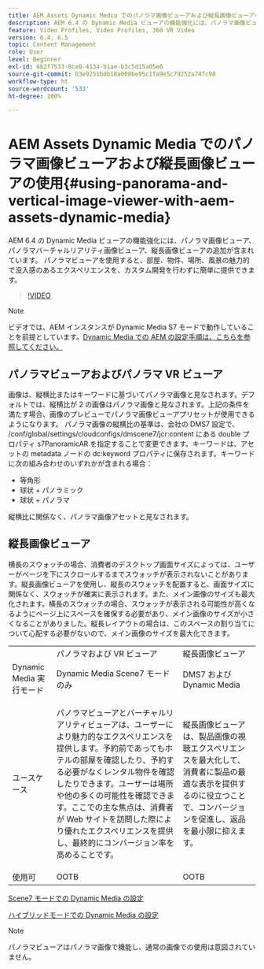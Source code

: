 ```yaml
---
title: AEM Assets Dynamic Media でのパノラマ画像ビューアおよび縦長画像ビューアの使用
description: AEM 6.4 の Dynamic Media ビューアの機能強化には、パノラマ画像ビューア、パノラマバーチャルリアリティ画像ビューア、縦長画像ビューアの追加が含まれています。 パノラマビューアを使用すると、部屋、物件、場所、風景の魅力的で没入感のあるエクスペリエンスを、カスタム開発を行わずに簡単に提供できます。
feature: Video Profiles, Video Profiles, 360 VR Video
version: 6.4, 6.5
topic: Content Management
role: User
level: Beginner
exl-id: 6b2f7533-8ce0-4134-b1ae-b3c5d15a05e6
source-git-commit: b3e9251bdb18a008be95c1fa9e5c79252a74fc98
workflow-type: ht
source-wordcount: '533'
ht-degree: 100%

---
```


# AEM Assets Dynamic Media でのパノラマ画像ビューアおよび縦長画像ビューアの使用{#using-panorama-and-vertical-image-viewer-with-aem-assets-dynamic-media}

AEM 6.4 の Dynamic Media ビューアの機能強化には、パノラマ画像ビューア、パノラマバーチャルリアリティ画像ビューア、縦長画像ビューアの追加が含まれています。 パノラマビューアを使用すると、部屋、物件、場所、風景の魅力的で没入感のあるエクスペリエンスを、カスタム開発を行わずに簡単に提供できます。

>[!VIDEO](https://video.tv.adobe.com/v/24156?quality=12&learn=on)

>[!NOTE]
>
>ビデオでは、AEM インスタンスが Dynamic Media S7 モードで動作していることを前提としています。[Dynamic Media での AEM の設定手順は、こちらを参照してください。](https://helpx.adobe.com/jp/experience-manager/6-3/assets/using/config-dynamic-fp-14410.html)

## パノラマビューアおよびパノラマ VR ビューア

画像は、縦横比またはキーワードに基づいてパノラマ画像と見なされます。デフォルトでは、縦横比が 2 の画像はパノラマ画像と見なされます。上記の条件を満たす場合、画像のプレビューでパノラマ画像ビューアプリセットが使用できるようになります。 パノラマ画像の縦横比の基準は、会社の DMS7 設定で、 /conf/global/settings/cloudconfigs/dmscene7/jcr:content にある double プロパティ s7PanoramicAR を指定することで変更できます。キーワードは、アセットの metadata ノードの dc:keyword プロパティに保存されます。キーワードに次の組み合わせのいずれかが含まれる場合：

* 等角形
* 球状 + パノラミック
* 球状 + パノラマ

縦横比に関係なく、パノラマ画像アセットと見なされます。

## 縦長画像ビューア

横長のスウォッチの場合、消費者のデスクトップ画面サイズによっては、ユーザーがページを下にスクロールするまでスウォッチが表示されないことがあります。縦長画像ビューアを使用し、縦長のスウォッチを配置すると、画面サイズに関係なく、スウォッチが確実に表示されます。また、メイン画像のサイズも最大化されます。横長のスウォッチの場合、スウォッチが表示される可能性が高くなるようにページ上にスペースを確保する必要があり、メイン画像のサイズが小さくなることがありました。縦長レイアウトの場合は、このスペースの割り当てについて心配する必要がないので、メイン画像のサイズを最大化できます。

<table> 
 <tbody>
  <tr>
   <td> </td>
   <td>パノラマおよび VR ビューア</td>
   <td>縦長画像ビューア</td>
  </tr>
  <tr>
   <td>Dynamic Media 実行モード</td>
   <td>Dynamic Media Scene7 モードのみ</td>
   <td>DMS7 および Dynamic Media</td>
  </tr>
  <tr>
   <td>ユースケース</td>
   <td><p>パノラマビューアとバーチャルリアリティビューアは、ユーザーにより魅力的なエクスペリエンスを提供します。予約前であってもホテルの部屋を確認したり、予約する必要がなくレンタル物件を確認したりできます。ユーザーは場所や他の多くの可能性を確認できます。ここでの主な焦点は、消費者が Web サイトを訪問した際により優れたエクスペリエンスを提供し、最終的にコンバージョン率を高めることです。</p> <p> </p> </td> 
   <td><p>縦長画像ビューアは、製品画像の視聴エクスペリエンスを最大化して、消費者に製品の最適な表示を提供するのに役立つことで、コンバージョンを促進し、返品を最小限に抑えます。</p> <p> </p> </td>
  </tr>
  <tr>
   <td>使用可 </td>
   <td>OOTB</td>
   <td>OOTB</td>
  </tr>
 </tbody>
</table>

[Scene7 モードでの Dynamic Media の設定](https://helpx.adobe.com/jp/experience-manager/6-5/assets/using/config-dms7.html)

[ハイブリッドモードでの Dynamic Media の設定](https://helpx.adobe.com/jp/experience-manager/6-5/assets/using/config-dynamic.html)

>[!NOTE]
>
>パノラマビューアはパノラマ画像で機能し、通常の画像での使用は意図されていません。
